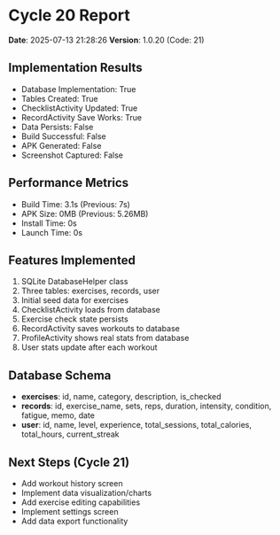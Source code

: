 # Cycle 20 Report
**Date**: 2025-07-13 21:28:26
**Version**: 1.0.20 (Code: 21)

## Implementation Results
- Database Implementation: True
- Tables Created: True
- ChecklistActivity Updated: True
- RecordActivity Save Works: True
- Data Persists: False
- Build Successful: False
- APK Generated: False
- Screenshot Captured: False

## Performance Metrics
- Build Time: 3.1s (Previous: 7s)
- APK Size: 0MB (Previous: 5.26MB)
- Install Time: 0s
- Launch Time: 0s

## Features Implemented
1. SQLite DatabaseHelper class
2. Three tables: exercises, records, user
3. Initial seed data for exercises
4. ChecklistActivity loads from database
5. Exercise check state persists
6. RecordActivity saves workouts to database
7. ProfileActivity shows real stats from database
8. User stats update after each workout

## Database Schema
- **exercises**: id, name, category, description, is_checked
- **records**: id, exercise_name, sets, reps, duration, intensity, condition, fatigue, memo, date
- **user**: id, name, level, experience, total_sessions, total_calories, total_hours, current_streak

## Next Steps (Cycle 21)
- Add workout history screen
- Implement data visualization/charts
- Add exercise editing capabilities
- Implement settings screen
- Add data export functionality